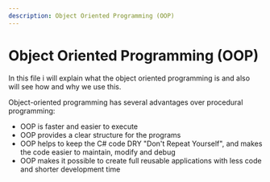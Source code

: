```yaml
---
description: Object Oriented Programming (OOP)
---
```


# Object Oriented Programming \(OOP\)

In this file i will explain what the object oriented programming is and also will see how and why we use this.



Object-oriented programming has several advantages over procedural programming:

* OOP is faster and easier to execute
* OOP provides a clear structure for the programs
* OOP helps to keep the C\# code DRY "Don't Repeat Yourself", and makes the code easier to maintain, modify and debug
* OOP makes it possible to create full reusable applications with less code and shorter development time



